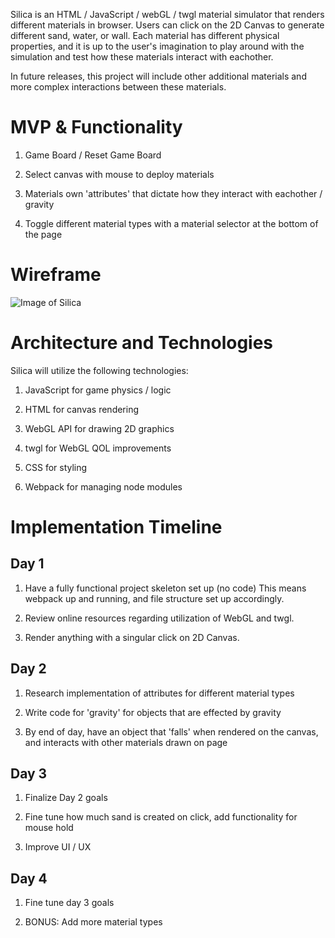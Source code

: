 Silica is an HTML / JavaScript / webGL / twgl material simulator that renders different materials in browser. Users can click on the 2D Canvas to generate different sand, water, or wall. Each material has different physical properties, and it is up to the user's imagination to play around with the simulation and test how these materials interact with eachother. 

In future releases, this project will include other additional materials and more complex interactions between these materials.

# MVP & Functionality

1. Game Board / Reset Game Board

2. Select canvas with mouse to deploy materials

3. Materials own 'attributes' that dictate how they interact with eachother / gravity

4. Toggle different material types with a material selector at the bottom of the page

# Wireframe

![Image of Silica](https://i.imgur.com/mPsutv4.png)

# Architecture and Technologies

Silica will utilize the following technologies: 

1. JavaScript for game physics / logic

2. HTML for canvas rendering

3. WebGL API for drawing 2D graphics

4. twgl for WebGL QOL improvements

5. CSS for styling

6. Webpack for managing node modules

# Implementation Timeline

## Day 1

1. Have a fully functional project skeleton set up (no code) This means webpack up and running, and file structure set up accordingly.

2. Review online resources regarding utilization of WebGL and twgl.

3. Render anything with a singular click on 2D Canvas.

## Day 2

1. Research implementation of attributes for different material types

2. Write code for 'gravity' for objects that are effected by gravity

3. By end of day, have an object that 'falls' when rendered on the canvas, and interacts with other materials drawn on page

## Day 3

1. Finalize Day 2 goals

2. Fine tune how much sand is created on click, add functionality for mouse hold

3. Improve UI / UX

## Day 4

1. Fine tune day 3 goals

2. BONUS: Add more material types